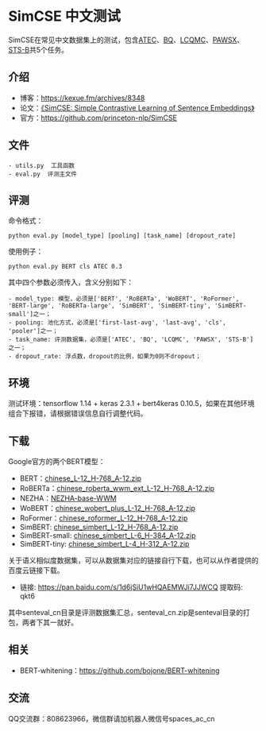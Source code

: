 # SimCSE 中文测试

SimCSE在常见中文数据集上的测试，包含[ATEC](https://github.com/IceFlameWorm/NLP_Datasets/tree/master/ATEC)、[BQ](http://icrc.hitsz.edu.cn/info/1037/1162.htm)、[LCQMC](http://icrc.hitsz.edu.cn/Article/show/171.html)、[PAWSX](https://arxiv.org/abs/1908.11828)、[STS-B](https://github.com/pluto-junzeng/CNSD)共5个任务。

## 介绍

- 博客：https://kexue.fm/archives/8348
- 论文：[《SimCSE: Simple Contrastive Learning of Sentence Embeddings》](https://arxiv.org/abs/2104.08821)
- 官方：https://github.com/princeton-nlp/SimCSE

## 文件

```
- utils.py  工具函数
- eval.py  评测主文件
```

## 评测

命令格式：
```
python eval.py [model_type] [pooling] [task_name] [dropout_rate]
```

使用例子：
```
python eval.py BERT cls ATEC 0.3
```

其中四个参数必须传入，含义分别如下：
```
- model_type: 模型，必须是['BERT', 'RoBERTa', 'WoBERT', 'RoFormer', 'BERT-large', 'RoBERTa-large', 'SimBERT', 'SimBERT-tiny', 'SimBERT-small']之一；
- pooling: 池化方式，必须是['first-last-avg', 'last-avg', 'cls', 'pooler']之一；
- task_name: 评测数据集，必须是['ATEC', 'BQ', 'LCQMC', 'PAWSX', 'STS-B']之一；
- dropout_rate: 浮点数，dropout的比例，如果为0则不dropout；
```

## 环境
测试环境：tensorflow 1.14 + keras 2.3.1 + bert4keras 0.10.5，如果在其他环境组合下报错，请根据错误信息自行调整代码。

## 下载

Google官方的两个BERT模型：
- BERT：[chinese_L-12_H-768_A-12.zip](https://storage.googleapis.com/bert_models/2018_11_03/chinese_L-12_H-768_A-12.zip)
- RoBERTa：[chinese_roberta_wwm_ext_L-12_H-768_A-12.zip](https://github.com/ymcui/Chinese-BERT-wwm)
- NEZHA：[NEZHA-base-WWM](https://github.com/huawei-noah/Pretrained-Language-Model/tree/master/NEZHA-TensorFlow)
- WoBERT：[chinese_wobert_plus_L-12_H-768_A-12.zip](https://github.com/ZhuiyiTechnology/WoBERT)
- RoFormer：[chinese_roformer_L-12_H-768_A-12.zip](https://github.com/ZhuiyiTechnology/roformer)
- SimBERT: [chinese_simbert_L-12_H-768_A-12.zip](https://github.com/ZhuiyiTechnology/simbert)
- SimBERT-small: [chinese_simbert_L-6_H-384_A-12.zip](https://github.com/ZhuiyiTechnology/simbert)
- SimBERT-tiny: [chinese_simbert_L-4_H-312_A-12.zip](https://github.com/ZhuiyiTechnology/simbert)

关于语义相似度数据集，可以从数据集对应的链接自行下载，也可以从作者提供的百度云链接下载。
- 链接: https://pan.baidu.com/s/1d6jSiU1wHQAEMWJi7JJWCQ 提取码: qkt6

其中senteval_cn目录是评测数据集汇总，senteval_cn.zip是senteval目录的打包，两者下其一就好。

## 相关
- BERT-whitening：https://github.com/bojone/BERT-whitening

## 交流

QQ交流群：808623966，微信群请加机器人微信号spaces_ac_cn
